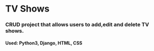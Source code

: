 # TV Shows
### CRUD project that allows users to add,edit and delete TV shows. 

#### Used: Python3, Django, HTML, CSS